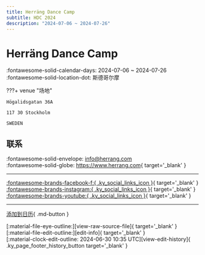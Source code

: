 ```yaml
---
title: Herräng Dance Camp
subtitle: HDC 2024
description: "2024-07-06 ~ 2024-07-26"
---
```


# Herräng Dance Camp 

:fontawesome-solid-calendar-days: 2024-07-06 ~ 2024-07-26  
:fontawesome-solid-location-dot: 斯德哥尔摩  

???+ venue "场地"

    Högalidsgatan 36A  
      
    117 30 Stockholm  
      
    SWEDEN  

## 联系

:fontawesome-solid-envelope: <info@herrang.com>  
:fontawesome-solid-globe: <https://www.herrang.com>{ target='_blank' }  

---

 [:fontawesome-brands-facebook-f:{ .ky_social_links_icon }](https://www.facebook.com/herrangdancecamp){ target='_blank' } [:fontawesome-brands-instagram:{ .ky_social_links_icon }](https://instagram.com/herrangdancecamp){ target='_blank' } [:fontawesome-brands-youtube:{ .ky_social_links_icon }](https://youtube.com/@herrangdancecamp){ target='_blank' }

---

[添加到日历](https://swing.news/ics/zh-Hans/2024/se/herrang-dance-camp-2024.ics){ .md-button }

<div class="ky_page_footer" markdown>
<div class="ky_page_footer_trailing" markdown="span">
[:material-file-eye-outline:][view-raw-source-file]{ target='_blank' }
[:material-file-edit-outline:][edit-info]{ target='_blank' }
</div>
<div class="ky_page_footer_leading" markdown="span">
[:material-clock-edit-outline: 2024-06-30 10:35 UTC][view-edit-history]{ .ky_page_footer_history_button target='_blank' }
</div>
</div>

[view-raw-source-file]: https://github.com/swingdance/events/blob/main/2024/se/herrang-dance-camp-2024.json "查看原始源文件"
[edit-info]: https://github.com/swingdance/events/issues/new?assignees=&labels=update+event&projects=&template=03-update_entity.yml&title=%5B2024%2Fse%5D%20Herr%C3%A4ng%20Dance%20Camp&region=se&year=2024&id=herrang-dance-camp-2024&name=Herr%C3%A4ng%20Dance%20Camp&org_id= "编辑信息"

[view-edit-history]: https://github.com/swingdance/events/commits/main/2024/se/herrang-dance-camp-2024.json "查看编辑历史"
